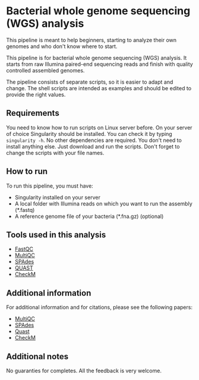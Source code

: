 # Bacterial whole genome sequencing (WGS) analysis

This pipeline is meant to help beginners, starting to analyze their own genomes and who don't know where to start.

This pipeline is for bacterial whole genome sequencing (WGS) analysis. It starts from raw Illumina paired-end sequencing reads and finish with quality controlled assembled genomes.

The pipeline consists of separate scripts, so it is easier to adapt and change.
The shell scripts are intended as examples and should be edited to provide the right values.

## Requirements
You need to know how to run scripts on Linux server before. On your server of choice Singularity should be installed. You can check it by typing ``` singularity -h ```. No other dependencies are required. You don't need to install anything else. Just download and run the scripts. Don't forget to change the scripts with your file names.


## How to run
To run this pipeline, you must have:
* Singularity installed on your server
* A local folder with Illumina reads on which you want to run the assembly (*.fastq)
* A reference genome file of your bacteria (*.fna.gz) (optional)

## Tools used in this analysis
* [FastQC](https://www.bioinformatics.babraham.ac.uk/projects/fastqc/)
* [MultiQC](https://multiqc.info/)
* [SPAdes](http://cab.spbu.ru/software/spades/)
* [QUAST](http://quast.sourceforge.net/quast)
* [CheckM](https://ecogenomics.github.io/CheckM/)

## Additional information
For additional information and for citations, please see the following papers:
* [MultiQC](https://academic.oup.com/bioinformatics/article/32/19/3047/2196507)
* [SPAdes](https://www.liebertpub.com/doi/full/10.1089/cmb.2012.0021)
* [Quast](https://www.ncbi.nlm.nih.gov/pmc/articles/PMC3624806/)
* [CheckM](https://genome.cshlp.org/content/25/7/1043)

## Additional notes
No guaranties for completes. All the feedback is very welcome.
